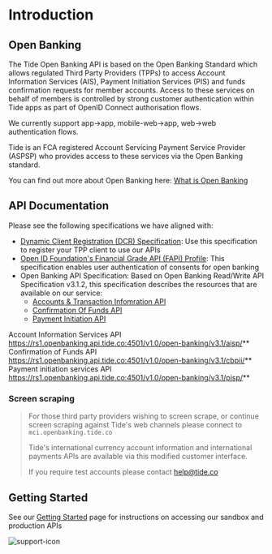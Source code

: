 # Introduction

## Open Banking

The Tide Open Banking API is based on the Open Banking Standard which allows regulated Third Party Providers (TPPs) to access Account Information Services (AIS), Payment Initiation Services (PIS) and funds confirmation requests for member accounts. Access to these services on behalf of members is controlled by strong customer authentication within Tide apps as part of OpenID Connect authorisation flows. 

We currently support app->app, mobile-web->app, web->web authentication flows.

Tide is an FCA registered Account Servicing Payment Service Provider (ASPSP) who provides access to these services via the Open Banking standard. 

You can find out more about Open Banking here: [What is Open Banking](https://www.openbanking.org.uk/customers/what-is-open-banking/)

## API Documentation

Please see the following specifications we have aligned with:

- [Dynamic Client Registration (DCR) Specification](): Use this specification to register your TPP client to use our APIs
- [Open ID Foundation's Financial Grade API (FAPI) Profile](): This specification enables user authentication of consents for open banking
- Open Banking API Specification: Based on Open Banking Read/Write API Specification v3.1.2, this specification describes the resources that are available on our service:
  - [Accounts & Transaction Infomration API](../swagger/tide-ais-schema.yaml)
  - [Confirmation Of Funds API](../swagger/tide-cbpii-schema.yaml)
  - [Payment Initiation API](../swagger//tide-pis-schema.yaml)


Account Information Services API
https://rs1.openbanking.api.tide.co:4501/v1.0/open-banking/v3.1/aisp/**
Confirmation of Funds API
https://rs1.openbanking.api.tide.co:4501/v1.0/open-banking/v3.1/cbpii/**
Payment initiation services API
https://rs1.openbanking.api.tide.co:4501/v1.0/open-banking/v3.1/pisp/**

### Screen scraping
<!-- theme: success -->

> For those third party providers wishing to screen scrape, or continue screen scraping against Tide's web channels please connect to `mci.openbanking.tide.co`
>
> Tide's international currency account information and international payments APIs are available via this modified customer interface.
>
> If you require test accounts please contact help@tide.co

## Getting Started

See our [Getting Started]() page for instructions on accessing our sandbox and production APIs

![support-icon](https://img.icons8.com/cotton/64/000000/technical-support.png)

